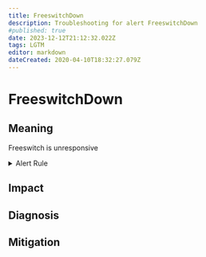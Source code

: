 ```yaml
---
title: FreeswitchDown
description: Troubleshooting for alert FreeswitchDown
#published: true
date: 2023-12-12T21:12:32.022Z
tags: LGTM
editor: markdown
dateCreated: 2020-04-10T18:32:27.079Z
---
```


# FreeswitchDown

## Meaning
[//]: # "Short paragraph that explains what the alert means"
Freeswitch is unresponsive

<details>
  <summary>Alert Rule</summary>

  ```yaml
alert: FreeswitchDown
expr: freeswitch_up == 0
for: 0m
labels:
    severity: critical
annotations:
    summary: Freeswitch down (instance {{ $labels.instance }})
    description: |-
        Freeswitch is unresponsive
          VALUE = {{ $value }}
          LABELS = {{ $labels }}
    runbook: https://github.com/srerun/prometheus-alerts/content/runbooks/FreeswitchDown

  ```
</details>


## Impact
[//]: # "What could / will happen if the alert is not addressed"



## Diagnosis
[//]: # "Steps to take to identify the cause of the problem"



## Mitigation
[//]: # "The steps necessary to resolve the alert"
